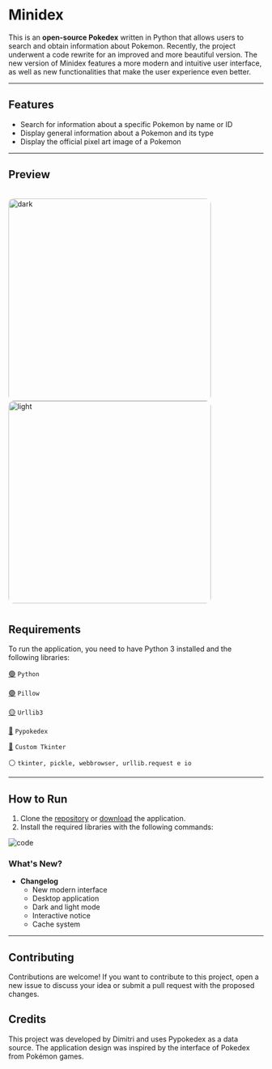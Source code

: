 # Minidex

This is an **open-source Pokedex** written in Python that allows users to search and obtain information about Pokemon. Recently, the project underwent a code rewrite for an improved and more beautiful version. The new version of Minidex features a more modern and intuitive user interface, as well as new functionalities that make the user experience even better.

---

## Features

- Search for information about a specific Pokemon by name or ID
- Display general information about a Pokemon and its type
- Display the official pixel art image of a Pokemon

---

## Preview
<div>
  <div style="display: inline_block"><br>
  <img align="center" alt="dark" height="400" style="border-radius:10px;" src="https://github.com/Dimitri-Matheus/Minidex/assets/121637762/cfca4897-8841-4d24-8179-7ba3aaebbe67"></a>
  <img align="center" alt="light" height="400" style="border-radius:10px;" src="https://github.com/Dimitri-Matheus/Minidex/assets/121637762/3409d4ed-0375-4c71-8112-4d006991a549"></a>
</div>

#

## Requirements

To run the application, you need to have Python 3 installed and the following libraries:

[🟢](https://www.python.org/) `Python`

[🟣](https://pypi.org/project/Pillow/) `Pillow`

[🟡](https://pypi.org/project/urllib3/) `Urllib3`

[🔴](https://github.com/arnavb/pypokedex) `Pypokedex`

[🔵](https://github.com/TomSchimansky/CustomTkinter) `Custom Tkinter`

⚪️ `tkinter, pickle, webbrowser, urllib.request e io`

---

## How to Run
1. Clone the [repository](https://github.com/Dimitri-Matheus/Pokedex-Modern) or [download](https://github.com/Dimitri-Matheus/Pokedex-Modern/releases) the application.
2. Install the required libraries with the following commands:

![code](https://github.com/Dimitri-Matheus/Minidex/assets/121637762/5f59cf6b-8c42-4af1-935d-0653ea269006)


### What's New?

+ **Changelog**
   - New modern interface
   - Desktop application
   - Dark and light mode
   - Interactive notice
   - Cache system

---

## Contributing

Contributions are welcome! If you want to contribute to this project, open a new issue to discuss your idea or submit a pull request with the proposed changes.

## Credits
This project was developed by Dimitri and uses Pypokedex as a data source. The application design was inspired by the interface of Pokedex from Pokémon games.
